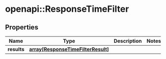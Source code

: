 # openapi::ResponseTimeFilter

## Properties
Name | Type | Description | Notes
------------ | ------------- | ------------- | -------------
**results** | [**array[ResponseTimeFilterResult]**](ResponseTimeFilterResult.md) |  | 


